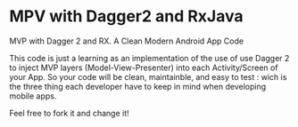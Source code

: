 # MPV with Dagger2 and RxJava
MVP with Dagger 2 and RX. A Clean Modern Android App Code

This code is just a learning as an implementation of the use of use Dagger 2 to inject MVP layers (Model-View-Presenter) into each Activity/Screen of your App. 
So your code will be clean, maintainble, and easy to test : wich is the three thing each developer have to keep in mind when developing mobile apps.

Feel free to fork it and change it!
